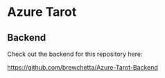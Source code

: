 # Azure Tarot

## Backend

Check out the backend for this repository here:

https://github.com/brewchetta/Azure-Tarot-Backend

